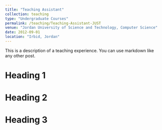 ```yaml
---
title: "Teaching Assistant"
collection: teaching
type: "Undergraduate Courses"
permalink: /teaching/Teaching-Assistant-JUST
venue: "Jordan University of Science and Technology, Computer Science"
date: 2012-09-01
location: "Irbid, Jordan"
---
```


This is a description of a teaching experience. You can use markdown like any other post.

Heading 1
======

Heading 2
======

Heading 3
======